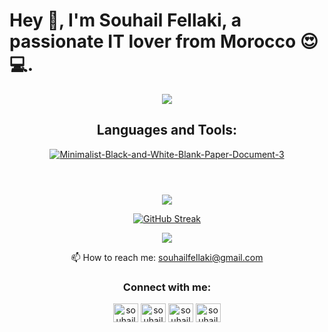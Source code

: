 <html>
<body>
    <h1 class="page-title"><strong>Hey 👋, I'm Souhail Fellaki, a passionate IT lover from Morocco 😍💻.</strong></h1><p class="page-description"></p></header><div class="page-body">
<article id="7b7db623-dae7-443b-b948-09f4444069db" class="page sans"><header><a href="https://ibb.co/pf6rnLF">
 <p align="center"> <img  src="https://i.ibb.co/5rXx2RH/329566101-727748832355184-5866501581331802860-n.jpg" /></p>
</a>
</p><h2 align="center">Languages and Tools:</h2><figure id="08cb4477-3fdb-4162-9733-f4edde0fac3d" class="image"><p align="center"><a href="https://ibb.co/ymzL3jV"><img src="https://i.ibb.co/TDQzC3r/Minimalist-Black-and-White-Blank-Paper-Document-3.png" alt="Minimalist-Black-and-White-Blank-Paper-Document-3" /></a></p></figure><p id="8ddb9764-b256-474d-b736-1ad269d48b64" class="">
</p></div></article><span class="sans" style="font-size:14px;padding-top:2em"></span>

<p align="center"><img src="https://github-readme-stats.vercel.app/api?username=SouhailFl&show_icons=true&hide=contribs,prs&cache_seconds=86400&theme=jolly" /></p>
<p align="center"><a href="https://git.io/streak-stats"><img src="https://github-readme-streak-stats.herokuapp.com?user=SouhailFl&theme=shadow-purple&border_radius=30" alt="GitHub Streak" /></a></p>
<p align="center"><img src="https://animesher.com/orig/0/19/197/1978/animesher.com_code-computer-html-197855.gif" /></p>


<p align="center">📫 How to reach me: <a href="mailto:souhailfellaki@gmail.com">souhailfellaki@gmail.com</a> </p>


<h3 align="center">Connect with me:</h3>
<p align="center">
<a href="https://linkedin.com/in/souhail fellaki" target="blank"><img align="center" src="https://raw.githubusercontent.com/rahuldkjain/github-profile-readme-generator/master/src/images/icons/Social/linked-in-alt.svg" alt="souhail fellaki" height="30" width="40" /></a>
<a href="https://fb.com/souhail fellaki" target="blank"><img align="center" src="https://raw.githubusercontent.com/rahuldkjain/github-profile-readme-generator/master/src/images/icons/Social/facebook.svg" alt="souhail fellaki" height="30" width="40" /></a>
<a href="https://instagram.com/souhail_fl" target="blank"><img align="center" src="https://raw.githubusercontent.com/rahuldkjain/github-profile-readme-generator/master/src/images/icons/Social/instagram.svg" alt="souhail_fl" height="30" width="40" /></a>
<a href="https://discord.gg/souhail_fl #8484" target="blank"><img align="center" src="https://raw.githubusercontent.com/rahuldkjain/github-profile-readme-generator/master/src/images/icons/Social/discord.svg" alt="souhail_fl #8484" height="30" width="40" /></a>
</p>


</body></html>
